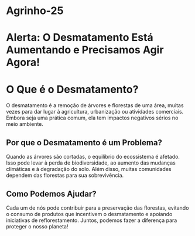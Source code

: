 # Agrinho-25
<h1>Alerta: O Desmatamento Está Aumentando e Precisamos Agir Agora!</h1>
<!DOCTYPE html>
<html lang="pt-BR">
<head>
    <meta charset="UTF-8" />
    <title>Entendendo o Desmatamento</title>
</head>
<body>
    <h1>O Que é o Desmatamento?</h1>
    <p>
        O desmatamento é a remoção de árvores e florestas de uma área, muitas vezes para dar lugar à agricultura, urbanização ou atividades comerciais. Embora seja uma prática comum, ela tem impactos negativos sérios no meio ambiente.
    </p>
    <h2>Por que o Desmatamento é um Problema?</h2>
    <p>
        Quando as árvores são cortadas, o equilíbrio do ecossistema é afetado. Isso pode levar à perda de biodiversidade, ao aumento das mudanças climáticas e à degradação do solo. Além disso, muitas comunidades dependem das florestas para sua sobrevivência.
    </p>
    <h2>Como Podemos Ajudar?</h2>
    <p>
        Cada um de nós pode contribuir para a preservação das florestas, evitando o consumo de produtos que incentivem o desmatamento e apoiando iniciativas de reflorestamento. Juntos, podemos fazer a diferença para proteger o nosso planeta!
    </p>
</body>
</html>
